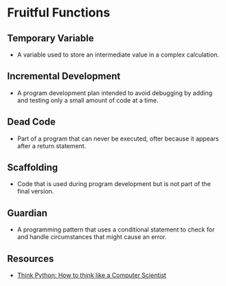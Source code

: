 # Fruitful Functions

## Temporary Variable

- A variable used to store an intermediate value in a complex calculation.

## Incremental Development

- A program development plan intended to avoid debugging by adding and testing only a small amount of code at a time.

## Dead Code

- Part of a program that can never be executed, ofter because it appears after a return statement.

## Scaffolding

- Code that is used during program development but is not part of the final version.

## Guardian

- A programming pattern that uses a conditional statement to check for and handle circumstances that might cause an error.

## Resources

- [Think Python: How to think like a Computer Scientist](http://www.greenteapress.com/thinkpython/html/index.html)
